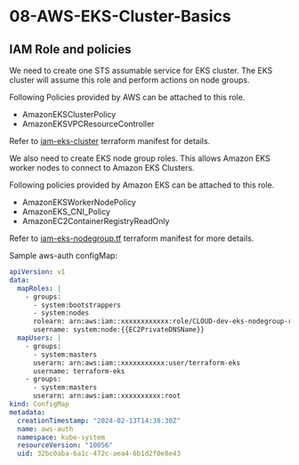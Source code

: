 # 08-AWS-EKS-Cluster-Basics

## IAM Role and policies

We need to create one STS assumable service for EKS cluster. The EKS cluster will assume this role and perform actions on 
node groups.

Following Policies provided by AWS can be attached to this role.

- AmazonEKSClusterPolicy
- AmazonEKSVPCResourceController

Refer to [iam-eks-cluster](iam-eks-cluster.tf) terraform manifest for details.

We also need to create EKS node group roles. This allows Amazon EKS worker nodes to connect to Amazon EKS Clusters.

Following policies provided by Amazon EKS can be attached to this role.

- AmazonEKSWorkerNodePolicy
- AmazonEKS_CNI_Policy
- AmazonEC2ContainerRegistryReadOnly

Refer to [iam-eks-nodegroup.tf](iam-eks-nodegroup.tf) terraform manifest for more details.

Sample aws-auth configMap:

```yaml
apiVersion: v1
data:
  mapRoles: |
    - groups:
      - system:bootstrappers
      - system:nodes
      rolearn: arn:aws:iam::xxxxxxxxxxxx:role/CLOUD-dev-eks-nodegroup-role
      username: system:node:{{EC2PrivateDNSName}}
  mapUsers: |
    - groups:
      - system:masters
      userarn: arn:aws:iam::xxxxxxxxxxx:user/terraform-eks
      username: terraform-eks
    - groups:
      - system:masters
      userarn: arn:aws:iam::xxxxxxxxxx:root
kind: ConfigMap
metadata:
  creationTimestamp: "2024-02-13T14:38:30Z"
  name: aws-auth
  namespace: kube-system
  resourceVersion: "10056"
  uid: 32bc0aba-6a1c-472c-aea4-6b1d2f0e8e43
```